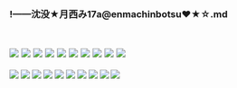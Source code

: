 ### !——沈没★月西み17a@enmachinbotsu❤★☆.md
![]()

![](https://pbs.twimg.com/profile_banners/81240051/1547406825)
![](https://pbs.twimg.com/media/EA444dJUYAA6HLY?format=jpg&name=small)
![](https://pbs.twimg.com/media/EA444dJU4AEVOpc?format=jpg&name=small)
![](https://pbs.twimg.com/media/EAscNL1U4AE_Twq?format=jpg&name=900x900)
![](https://pbs.twimg.com/media/EAscNL1UcAYqDXK?format=jpg&name=small)
![](https://pbs.twimg.com/media/EAscNL3U8AAxNYW?format=jpg&name=small)
![](https://pixiv.pximg.net/c/1620x580_90_a2_g5/fanbox/public/images/creator/28685/cover/6o0egcG9e3IgucRbnqrAG42i.jpeg)
![](https://pbs.twimg.com/media/D2308roUgAATy3J?format=jpg)
![](https://pbs.twimg.com/media/D2ktc6HUcAAVHUl?format=jpg)
![](https://pbs.twimg.com/media/D2OQfsjUkAAax-s?format=jpg)
---
![](https://pbs.twimg.com/media/D1XE2qzVAAEKjup?format=jpg)
![](https://pbs.twimg.com/media/Dy1r6VFVsAA63Ow?format=jpg)
![](https://pbs.twimg.com/media/Dxy17u0UwAA6ZXO?format=jpg)
![](https://pbs.twimg.com/media/DxV3H3rVsAIGXdz?format=jpg)
![](https://pbs.twimg.com/media/DvwODDgXQAA9XuI?format=jpg)
![](https://pbs.twimg.com/media/DvtfpoWU0AIV7ZS?format=jpg)
![](https://pbs.twimg.com/media/Dvqz5xFU0AIglIl?format=jpg)
![](https://pbs.twimg.com/media/DvcFdIsV4AAsxbh?format=jpg)
![](https://pbs.twimg.com/media/DtLQ7oJU4AArA-G?format=jpg)
![](https://pbs.twimg.com/media/DoRnm0XW0AIhAyo?format=jpg)
